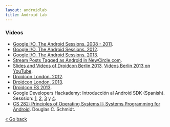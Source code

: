```yaml
---
layout: androidlab
title: Android Lab
---
```


### Videos
  * [Google I/O. The Android Sessions. 2008 - 2011](http://www.youtube.com/playlist?list=PL734A052F802C96B9).
  * [Google I/O. The Android Sessions. 2012](http://www.youtube.com/playlist?list=PL4C6BCDE45E05F49E).
  * [Google I/O. The Android Sessions. 2013](http://www.youtube.com/playlist?list=PLOU2XLYxmsIJOOTFfYzhR2d-rcSbBbEE_).
  * [Stream Posts Tagged as Android in NewCircle.com](https://thenewcircle.com/s/tags/android).
  * [Slides and Videos of Droidcon Berlin 2013](http://de.droidcon.com/2013/program2013). [Videos Berlin 2013 on YouTube](http://www.youtube.com/watch?v=sgAdBdOEhw8&list=PLuK3AzqWXIUFy02q81fyo1wpO_ItHKlC7).
  * [Droidcon London. 2012](http://skillsmatter.com/live/droidcon-2012).
  * [Droidcon London. 2013](http://skillsmatter.com/live/droidcon-2013).
  * [Droidcon ES 2013](http://www.one-tab.com/page/HkqZVRsCTyuf9I1yDRB-jg).
  * Google Developers Hackademy: Introducción al Android SDK (Spanish). Sesssion: [1](https://developers.google.com/live/shows/5862988368052224), [2](https://developers.google.com/live/shows/5862988368052224-5629499534213120), [3](https://developers.google.com/live/shows/5862988368052224-5707702298738688) y  [4](https://developers.google.com/live/shows/5862988368052224-5668600916475904).
  * [CS 282: Principles of Operating Systems II: Systems Programming for Android](http://www.dre.vanderbilt.edu/~schmidt/cs282/). Douglas C. Schmidt.

[&laquo; Go back](./)